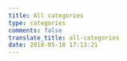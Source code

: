 ```yaml
---
title: All categories
type: categories
comments: false
translate_title: all-categories
date: 2018-05-18 17:13:21
---
```

